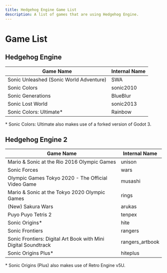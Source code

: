 ```yaml
---
title: Hedgehog Engine Game List
description: A list of games that are using Hedgehog Engine.
---
```

# Game List

## Hedgehog Engine
| Game Name                               | Internal Name |
| --------------------------------------- | ------------- |
| Sonic Unleashed (Sonic World Adventure) | SWA           |
| Sonic Colors                            | sonic2010     |
| Sonic Generations                       | BlueBlur      |
| Sonic Lost World                        | sonic2013     |
| Sonic Colors: Ultimate\*                | Rainbow       |

\* Sonic Colors: Ultimate also makes use of a forked version of Godot 3.

## Hedgehog Engine 2
| Game Name                                                      | Internal Name   |
| -------------------------------------------------------------- | --------------- |
| Mario & Sonic at the Rio 2016 Olympic Games                    | unison          |
| Sonic Forces                                                   | wars            |
| Olympic Games Tokyo 2020 - The Official Video Game             | musashi         |
| Mario & Sonic at the Tokyo 2020 Olympic Games                  | rings           |
| (New) Sakura Wars                                              | arukas          |
| Puyo Puyo Tetris 2                                             | tenpex          |
| Sonic Origins\*                                                | hite            |
| Sonic Frontiers                                                | rangers         |
| Sonic Frontiers: Digital Art Book with Mini Digital Soundtrack | rangers_artbook |
| Sonic Origins Plus\*                                           | hiteplus        |

\* Sonic Origins (Plus) also makes use of Retro Engine v5U.
